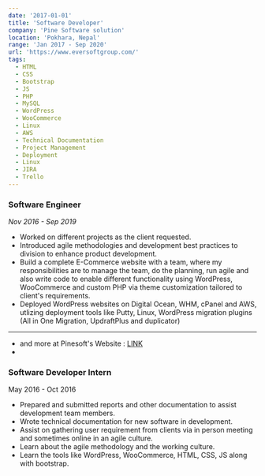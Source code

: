 ```yaml
---
date: '2017-01-01'
title: 'Software Developer'
company: 'Pine Software solution'
location: 'Pokhara, Nepal'
range: 'Jan 2017 - Sep 2020'
url: 'https://www.eversoftgroup.com/'
tags:
  - HTML
  - CSS
  - Bootstrap
  - JS
  - PHP
  - MySQL
  - WordPress
  - WooCommerce
  - Linux
  - AWS
  - Technical Documentation
  - Project Management
  - Deployment
  - Linux
  - JIRA
  - Trello
---
```


### Software Engineer

_Nov 2016 - Sep 2019_

>

- Worked on different projects as the client requested.
- Introduced agile methodologies and development best practices to division to enhance product development.
- Build a complete E-Commerce website with a team, where my responsibilities are to manage the team, do the planning, run agile and also write code to enable different functionality using WordPress, WooCommerce and custom PHP via theme customization tailored to client's requirements.
- Deployed WordPress websites on Digital Ocean, WHM, cPanel and AWS, utlizing deployment tools like Putty, Linux, WordPress migration plugins (All in One Migration, UpdraftPlus and duplicator)

---

- and more at Pinesoft's Website : [LINK](https://pinesofts.com/)
-

### Software Developer Intern

May 2016 - Oct 2016

- Prepared and submitted reports and other documentation to assist development team members.
- Wrote technical documentation for new software in development.
- Assist on gathering user requirement from clients via in person meeting and sometimes online in an agile culture.
- Learn about the agile methodology and the working culture.
- Learn the tools like WordPress, WooCommerce, HTML, CSS, JS along with bootstrap.
